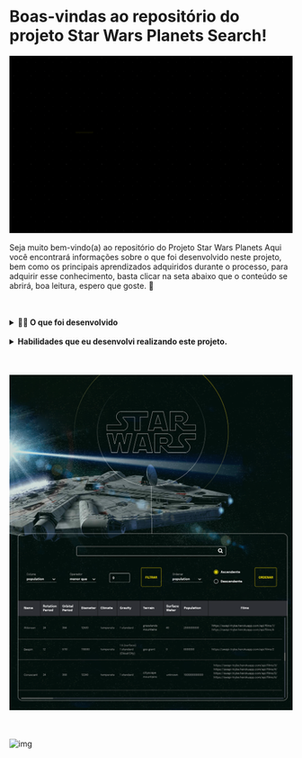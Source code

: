 # Boas-vindas ao repositório do projeto Star Wars Planets Search!

![img](projectIntro.gif)

Seja muito bem-vindo(a) ao repositório do Projeto Star Wars Planets Aqui você encontrará informações sobre o que foi desenvolvido neste projeto, bem como os principais aprendizados adquiridos durante o processo, para adquirir esse conhecimento, basta clicar na seta abaixo que o conteúdo se abrirá, boa leitura, espero que goste. 🙂
<br/>
<br/>
<br/>

<details>
  <summary><strong>👨‍💻 O que foi desenvolvido</strong></summary><br />

  eu desenvolvi uma lista com filtros de planetas do universo de Star Wars usando **Context API e Hooks** para controlar os estados globais.

  **Segue link do deploy de um modelo do projeto:**
  https://trybe-starwars.surge.sh/


</details>
<br/>


<details>
  <summary><strong>Habilidades que eu desenvolvi realizando este projeto.</strong></summary><br />

  Nesse projeto eu utilizei:

  * Utilizei o _Context API_ do **React** para gerenciar estado.
  * Utilizei o _React Hook useState_;
  * Utilizei o _React Hook useContext_;
  * Utilizei o _React Hook useEffect_;
  * Criei _React Hooks_ customizados.
  * Escrevi testes para garantir que minha aplicação possua uma boa cobertura de testes.
</details>
<br/>
<br/>
<br/>
<img src="images/star-wars(1-2).png" style="margin-bottom: -90px">
<img src="images/star-wars(2-2).png">
<br/>
<br/>
<br/>

![img](req-9.gif)